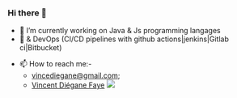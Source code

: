 ### Hi there 👋

<!--
**vincediegane/vincediegane** is a ✨ _special_ ✨ repository because its `README.md` (this file) appears on your GitHub profile.

Here are some ideas to get you started:
-->
- 🔭 I’m currently working on Java & Js programming langages
- 🔭 & DevOps (CI/CD pipelines with github actions|jenkins|Gitlab ci|Bitbucket)
<!--
- 🌱 I’m currently learning ...
- 👯 I’m looking to collaborate on ...
- 🤔 I’m looking for help with ...
- 💬 Ask me about ...
- 😄 Pronouns: ...
- ⚡ Fun fact: ...
-->
- 📫 How to reach me:-
  - vincediegane@gmail.com;
  - <a href="https://twitter.com/Tweentyceent" alt="Vincent Diégane Faye">Vincent Diégane Faye</a>
  [![](https://img.shields.io/twitter/follow/Tweentyceent?style=social)](https://twitter.com/Tweentyceent)
